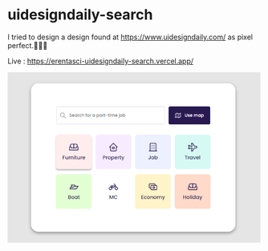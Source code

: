 # uidesigndaily-search

I tried to design a design found at https://www.uidesigndaily.com/ as pixel perfect.🥳🥳🥳

Live : https://erentasci-uidesigndaily-search.vercel.app/ 


![uidesigndaily-search](https://raw.githubusercontent.com/erentasci/uidesigndaily-search/master/screenshot.png)
